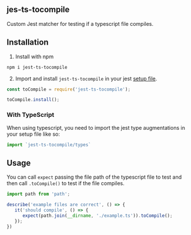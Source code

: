 jes-ts-tocompile
---

Custom Jest matcher for testing if a typescript file compiles.

## Installation

1. Install with npm 

```sh
npm i jest-ts-tocompile
```

2. Import and install `jest-ts-tocompile` in your jest [setup file](https://jestjs.io/docs/configuration#setupfilesafterenv-array).

```js
const toCompile = require('jest-ts-tocompile');

toCompile.install();
```

### With TypeScript

When using typescript, you need to import the jest type augmentations in your setup file like so:

```ts
import `jest-ts-tocompile/types`
```

## Usage

You can call `expect` passing the file path of the typescript file to test and then call `.toCompile()` to test if the file compiles.

```typescript
import path from 'path';

describe('example files are correct', () => {
   it('should compile', () => {
      expect(path.join(__dirname, './example.ts')).toCompile();
   });
})
```